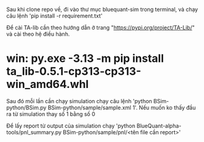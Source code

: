 Sau khi clone repo về, đi vào thư mục bluequant-sim trong terminal, và chạy câu lệnh 'pip install -r requirement.txt'

Để cài TA-lib cần theo hướng dẫn ở trang "https://pypi.org/project/TA-Lib/" và cài theo hệ điều hành.

# win: py.exe -3.13 -m pip install ta_lib-0.5.1-cp313-cp313-win_amd64.whl

Sau đó mỗi lần cần chạy simulation chạy câu lệnh 'python BSim-python/BSim.py BSim-python/sample/sample.xml 1'. Nếu muốn ko thấy đầu ra từ simulation thay số 1 bằng số 0

Để lấy report từ output của simulation chạy 'python BlueQuant-alpha-tools/pnl_summary.py BSim-python/sample/pnl/<tên file cần report>'

<!-- run
python ../BSim.py sample.xml -->
